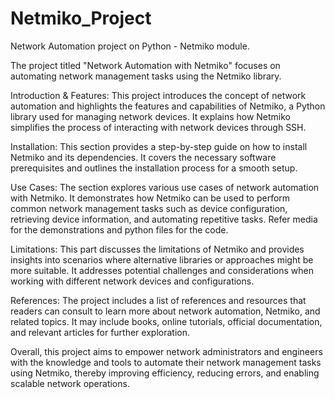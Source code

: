 # Netmiko_Project
Network Automation project on Python - Netmiko module.

The project titled "Network Automation with Netmiko" focuses on automating network management tasks using the Netmiko library.

Introduction & Features: This project introduces the concept of network automation and highlights the features and capabilities of Netmiko, a Python library used for managing network devices. It explains how Netmiko simplifies the process of interacting with network devices through SSH.

Installation: This section provides a step-by-step guide on how to install Netmiko and its dependencies. It covers the necessary software prerequisites and outlines the installation process for a smooth setup.

Use Cases: The section explores various use cases of network automation with Netmiko. It demonstrates how Netmiko can be used to perform common network management tasks such as device configuration, retrieving device information, and automating repetitive tasks. Refer media for the demonstrations and python files for the code.

Limitations: This part discusses the limitations of Netmiko and provides insights into scenarios where alternative libraries or approaches might be more suitable. It addresses potential challenges and considerations when working with different network devices and configurations.

References: The project includes a list of references and resources that readers can consult to learn more about network automation, Netmiko, and related topics. It may include books, online tutorials, official documentation, and relevant articles for further exploration.

Overall, this project aims to empower network administrators and engineers with the knowledge and tools to automate their network management tasks using Netmiko, thereby improving efficiency, reducing errors, and enabling scalable network operations.
